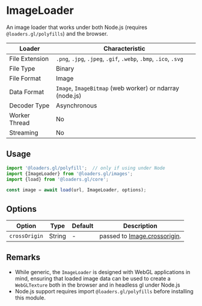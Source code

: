 # ImageLoader

An image loader that works under both Node.js (requires `@loaders.gl/polyfills`) and the browser.

| Loader         | Characteristic |
| -------------- | -------------- |
| File Extension | `.png`, `.jpg`, `.jpeg`, `.gif`, `.webp`, `.bmp`, `.ico`, `.svg`         |
| File Type      | Binary         |
| File Format    | Image          |
| Data Format    | `Image`, `ImageBitmap` (web worker) or ndarray (node.js) |
| Decoder Type   | Asynchronous   |
| Worker Thread  | No             |
| Streaming      | No             |

## Usage

```js
import '@loaders.gl/polyfill';  // only if using under Node
import {ImageLoader} from '@loaders.gl/images';
import {load} from '@loaders.gl/core';

const image = await load(url, ImageLoader, options);
```

## Options

| Option        | Type      | Default     | Description       |
| ------------- | --------- | ----------- | ----------------- |
| `crossOrigin` | String    | -           | passed to [Image.crossorigin](https://developer.mozilla.org/en-US/docs/Web/HTML/Element/img). |

## Remarks

- While generic, the `ImageLoader` is designed with WebGL applications in mind, ensuring that loaded image data can be used to create a `WebGLTexture` both in the browser and in headless gl under Node.js
- Node.js support requires import `@loaders.gl/polyfills` before installing this module.
